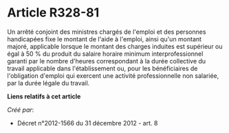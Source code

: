 # Article R328-81

Un arrêté conjoint des ministres chargés de l'emploi et des personnes handicapées fixe le montant de l'aide à l'emploi, ainsi
qu'un montant majoré, applicable lorsque le montant des charges induites est supérieur ou égal à 50 % du produit du salaire
horaire minimum interprofessionnel garanti par le nombre d'heures correspondant à la durée collective du travail applicable
dans l'établissement ou, pour les bénéficiaires de l'obligation d'emploi qui exercent une activité professionnelle non
salariée, par la durée légale du travail.

**Liens relatifs à cet article**

_Créé par_:

  - Décret n°2012-1566 du 31 décembre 2012 - art. 8
